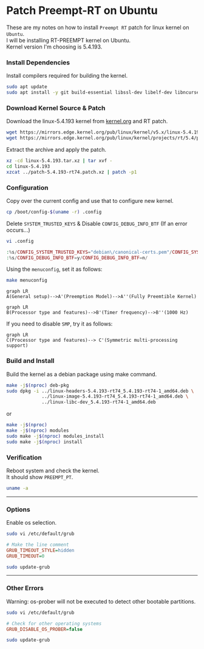 # Patch Preempt-RT on Ubuntu
These are my notes on how to install `Preempt RT` patch for linux kernel on `Ubuntu`.    
I will be installing RT-PREEMPT kernel on Ubuntu.    
Kernel version I'm choosing is 5.4.193.


### Install Dependencies
Install compilers required for building the kernel.
```bash
sudo apt update
sudo apt install -y git build-essential libssl-dev libelf-dev libncurses-dev flex bison
```


### Download Kernel Source & Patch
Download the linux-5.4.193 kernel from [kernel.org](https://kernel.org/pub/) and RT patch.    
```bash
wget https://mirrors.edge.kernel.org/pub/linux/kernel/v5.x/linux-5.4.193.tar.xz
wget https://mirrors.edge.kernel.org/pub/linux/kernel/projects/rt/5.4/patch-5.4.193-rt74.patch.xz
```

Extract the archive and apply the patch.
```bash
xz -cd linux-5.4.193.tar.xz | tar xvf -
cd linux-5.4.193
xzcat ../patch-5.4.193-rt74.patch.xz | patch -p1
```


### Configuration
Copy over the current config and use that to configure new kernel.
```bash
cp /boot/config-$(uname -r) .config
```

Delete `SYSTEM_TRUSTED_KEYS` & Disable `CONFIG_DEBUG_INFO_BTF` (If an error occurs...)
```bash
vi .config
```
```php
:%s/CONFIG_SYSTEM_TRUSTED_KEYS="debian\/canonical-certs.pem"/CONFIG_SYSTEM_TRUSTED_KEYS=""/
:%s/CONFIG_DEBUG_INFO_BTF=y/CONFIG_DEBUG_INFO_BTF=n/
```

Using the `menuconfig`, set it as follows:
```bash
make menuconfig
```
```mermaid
graph LR
A(General setup)-->A'(Preemption Model)-->A''(Fully Preemtible Kernel)
```
```mermaid
graph LR
B(Processor type and features)-->B'(Timer frequency)-->B''(1000 Hz)
```

If you need to disable `SMP`, try it as follows:
```mermaid
graph LR
C(Processor type and features)--> C'(Symmetric multi-processing support)
```


### Build and Install
Build the kernel as a debian package using make command.
```bash
make -j$(nproc) deb-pkg
sudo dpkg -i ../linux-headers-5.4.193-rt74_5.4.193-rt74-1_amd64.deb \
             ../linux-image-5.4.193-rt74_5.4.193-rt74-1_amd64.deb \
             ../linux-libc-dev_5.4.193-rt74-1_amd64.deb
```
or
```bash
make -j$(nproc)
make -j$(nproc) modules
sudo make -j$(nproc) modules_install
sudo make -j$(nproc) install
```


### Verification
Reboot system and check the kernel.    
It should show `PREEMPT_PT`.
```bash
uname -a
```

***

### Options
Enable os selection.
```bash
sudo vi /etc/default/grub
```
```ini
# Make the line comment
GRUB_TIMEOUT_STYLE=hidden
GRUB_TIMEOUT=0
```
```bash
sudo update-grub
```

***

### Other Errors
Warning: os-prober will not be executed to detect other bootable partitions.
```bash
sudo vi /etc/default/grub
```
```ini
# Check for other operating systems
GRUB_DISABLE_OS_PROBER=false
```
```bash
sudo update-grub
```
